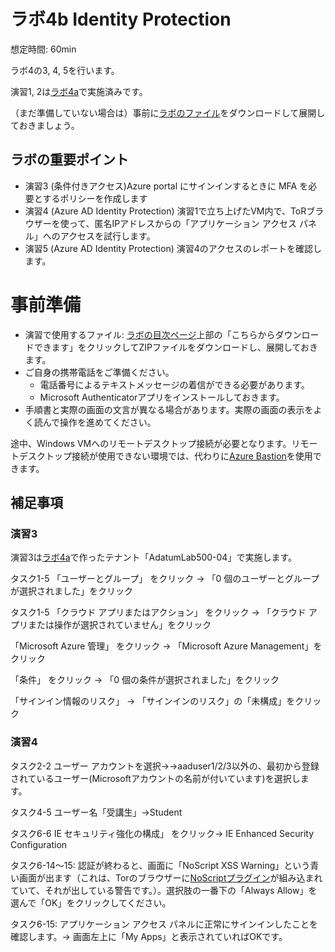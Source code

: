 # ラボ4b Identity Protection

想定時間: 60min

ラボ4の3, 4, 5を行います。

演習1, 2は[ラボ4a](lab04a-mfa.md)で実施済みです。

（まだ準備していない場合は）事前に[ラボのファイル](https://github.com/MicrosoftLearning/AZ-500JA-AzureSecurityTechnologies/archive/master.zip)をダウンロードして展開しておきましょう。


## ラボの重要ポイント

- 演習3 (条件付きアクセス)Azure portal にサインインするときに MFA を必要とするポリシーを作成します
- 演習4 (Azure AD Identity Protection) 演習1で立ち上げたVM内で、ToRブラウザーを使って、匿名IPアドレスからの「アプリケーション アクセス パネル」へのアクセスを試行します。
- 演習5 (Azure AD Identity Protection) 演習4のアクセスのレポートを確認します。

# 事前準備

- 演習で使用するファイル: [ラボの目次ページ](https://microsoftlearning.github.io/AZ-500JA-AzureSecurityTechnologies/)上部の「こちらからダウンロードできます」をクリックしてZIPファイルをダウンロードし、展開しておきます。
- ご自身の携帯電話をご準備ください。
  - 電話番号によるテキストメッセージの着信ができる必要があります。
  - Microsoft Authenticatorアプリをインストールしておきます。
- 手順書と実際の画面の文言が異なる場合があります。実際の画面の表示をよく読んで操作を進めてください。

途中、Windows VMへのリモートデスクトップ接続が必要となります。リモートデスクトップ接続が使用できない環境では、代わりに[Azure Bastion](https://docs.microsoft.com/ja-jp/azure/bastion/tutorial-create-host-portal)を使用できます。

## 補足事項

### 演習3

演習3は[ラボ4a](lab04a-mfa.md)で作ったテナント「AdatumLab500-04」で実施します。

タスク1-5 「ユーザーとグループ」 をクリック → 「0 個のユーザーとグループが選択されました」をクリック

タスク1-5 「クラウド アプリまたはアクション」 をクリック → 「クラウド アプリまたは操作が選択されていません」をクリック

「Microsoft Azure 管理」 をクリック → 「Microsoft Azure Management」をクリック

「条件」 をクリック → 「0 個の条件が選択されました」をクリック

「サインイン情報のリスク」 → 「サインインのリスク」の「未構成」をクリック

### 演習4

タスク2-2 ユーザー アカウントを選択→→aaduser1/2/3以外の、最初から登録されているユーザー(Microsoftアカウントの名前が付いています)を選択します。

タスク4-5 ユーザー名「受講生」→Student

タスク6-6 IE セキュリティ強化の構成」 をクリック→ IE Enhanced Security Configuration

タスク6-14～15: 認証が終わると、画面に「NoScript XSS Warning」という青い画面が出ます（これは、Torのブラウザーに[NoScriptプラグイン](https://addons.mozilla.org/ja/firefox/addon/noscript/)が組み込まれていて、それが出している警告です。）。選択肢の一番下の「Always Allow」を選んで「OK」をクリックしてください。

タスク6-15: アプリケーション アクセス パネルに正常にサインインしたことを確認します。→ 画面左上に「My Apps」と表示されていればOKです。
